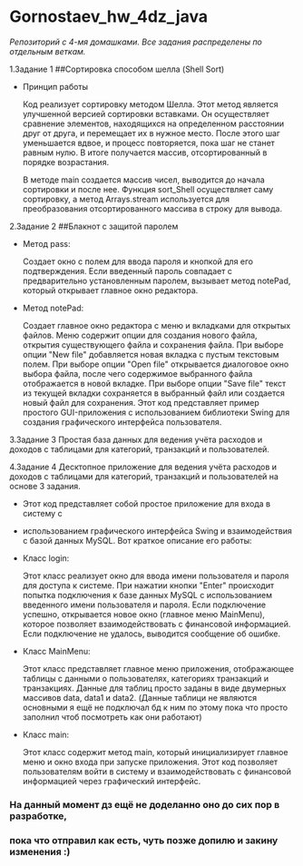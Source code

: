 # Gornostaev_hw_4dz_java

*Репозиторий с 4-мя домашками.
Все задания распределены по отдельным веткам.*

1.Задание 1
##Сортировка способом шелла (Shell Sort)

- Принцип работы

    Код реализует сортировку методом Шелла. Этот метод является улучшенной версией сортировки вставками.
      Он осуществляет сравнение элементов, находящихся на определенном расстоянии друг от друга, 
      и перемещает их в нужное место. После этого шаг уменьшается вдвое, и процесс повторяется, 
      пока шаг не станет равным нулю. В итоге получается массив, отсортированный в порядке возрастания.
      
    В методе main создается массив чисел, выводится до начала сортировки и после нее.
      Функция sort_Shell осуществляет саму сортировку,
      а метод Arrays.stream используется для преобразования отсортированного массива в строку для вывода.

2.Задание 2
##Блакнот с защитой паролем

- Метод pass:

     Создает окно с полем для ввода пароля и кнопкой для его подтверждения.
      Если введенный пароль совпадает с предварительно установленным паролем, вызывает метод notePad, который открывает главное окно редактора.

- Метод notePad:

     Создает главное окно редактора с меню и вкладками для открытых файлов.
      Меню содержит опции для создания нового файла, открытия существующего файла и сохранения файла.
      При выборе опции "New file" добавляется новая вкладка с пустым текстовым полем.
      При выборе опции "Open file" открывается диалоговое окно выбора файла, после чего содержимое выбранного файла отображается в новой вкладке.
      При выборе опции "Save file" текст из текущей вкладки сохраняется в выбранный файл или создается новый файл для сохранения.
      Этот код представляет пример простого GUI-приложения с использованием библиотеки Swing для создания графического интерфейса пользователя.

3.Задание 3
      Простая база данных для ведения учёта расходов и доходов с таблицами для категорий, 
      транзакций и пользователей.

4.Задание 4
      Десктопное приложение для ведения учёта расходов и доходов с таблицами для категорий, 
      транзакций и пользователей на основе 3 задания.

- Этот код представляет собой простое приложение для входа в систему с 
- использованием графического интерфейса Swing и взаимодействия с базой данных MySQL.
  Вот краткое описание его работы:

- Класс login:

   Этот класс реализует окно для ввода имени пользователя и пароля для доступа к системе.
      При нажатии кнопки "Enter" происходит попытка подключения к базе данных MySQL с использованием введенного имени пользователя и пароля.
      Если подключение успешно, открывается новое окно (главное меню MainMenu), которое позволяет взаимодействовать с финансовой информацией.
      Если подключение не удалось, выводится сообщение об ошибке.

- Класс MainMenu:

   Этот класс представляет главное меню приложения, отображающее таблицы с данными о пользователях, категориях транзакций и транзакциях.
      Данные для таблиц просто заданы в виде двумерных массивов data, data1 и data2. (Данные таблици не являются основными
      я ещё не подключал бд к ним по этому пока что просто заполнил чтоб посмотреть как они работают)

- Класс main:

   Этот класс содержит метод main, который инициализирует главное меню и окно входа при запуске приложения.
      Этот код позволяет пользователям войти в систему и взаимодействовать с финансовой информацией через графический интерфейс.

### На данный момент дз ещё не доделанно оно до сих пор в разработке, 
### пока что отправил как есть, чуть позже допилю и закину изменения :)



